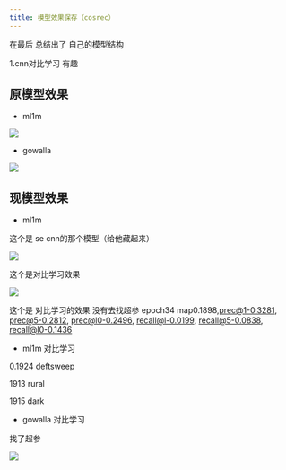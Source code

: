 ```yaml
---
title: 模型效果保存（cosrec）
---
```


在最后 总结出了 自己的模型结构

1.cnn对比学习 有趣

## 原模型效果

- ml1m

![](https://pic2.imgdb.cn/item/645f9b8a0d2dde577739a7d9.png)

- gowalla

![](https://pic2.imgdb.cn/item/645f9c2a0d2dde57773b51e3.png)

## 现模型效果

- ml1m

这个是 se cnn的那个模型（给他藏起来）

![](https://pic2.imgdb.cn/item/645f9b8a0d2dde577739a833.png)

这个是对比学习效果

![](https://pic2.imgdb.cn/item/645f9b890d2dde577739a791.png)

这个是 对比学习的效果 没有去找超参
epoch34
map0.1898,prec@1-0.3281, prec@5-0.2812, prec@l0-0.2496, recall@l-0.0199, recall@5-0.0838, recall@l0-0.1436

- ml1m 对比学习

0.1924 deftsweep

1913 rural

1915 dark

- gowalla 对比学习

找了超参

![](https://pic2.imgdb.cn/item/6465742e0d2dde5777a205be.png)

